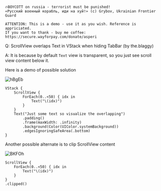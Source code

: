 ```
🔥BOYCOTT on russia - terrorist must be punished!
«Русский военный корабль, иди на хуй!» (c) Grybov, Ukrainian Frontier Guard

ATTENTION: This is a demo - use it as you wish. Reference is appriciated.
If you want to thank - buy me coffee: https://secure.wayforpay.com/donate/asperi
```

Q: ScrollView overlaps Text in VStack when hiding TabBar (by the.blaggy)

A: It is because by default `Text` view is transparent, so you just see scroll view content below it.

Here is a demo of possible solution

![hBgEb](https://user-images.githubusercontent.com/62171579/176986151-96774d00-2b5c-4d95-9d65-feacafd4e5dd.png)

    VStack {
        ScrollView {
            ForEach(0..<50) { idx in
                Text("\(idx)")
            }
        }
        Text("Just some text so visualize the overlapping")
            .padding()
            .frame(maxWidth: .infinity)
            .background(Color(UIColor.systemBackground))
            .edgesIgnoringSafeArea(.bottom)
    }


Another possible alternate is to clip ScrollView content

![BKFOh](https://user-images.githubusercontent.com/62171579/176986149-1e642e29-7fad-4cb3-9758-25353e69125e.png)

    ScrollView {
        ForEach(0..<50) { idx in
            Text("\(idx)")
        }
    }
    .clipped()

